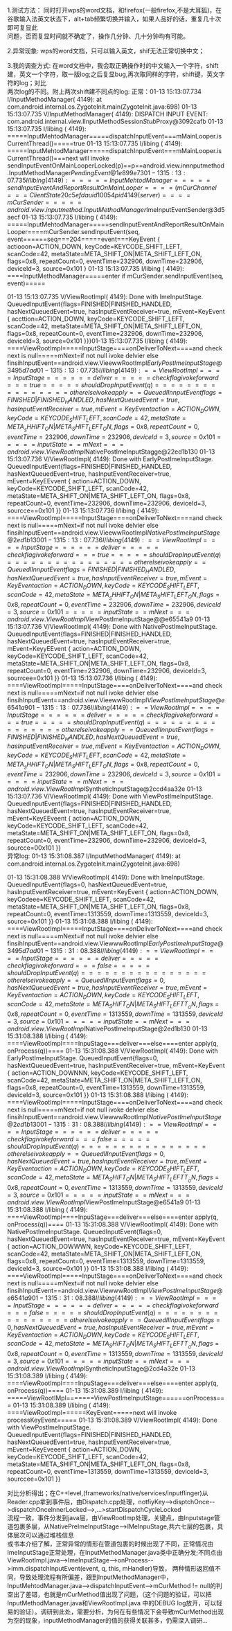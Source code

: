 1.测试方法：
  同时打开wps的word文档，和firefox(一般firefox,不是大耳狐)，在谷歌输入法英文状态下，alt+tab频繁切换并输入，如果人品好的话，重复几十次即可复显此  
  问题，否而复显时间就不确定了，操作几分钟、几十分钟均有可能。
  
2.异常现象:
  wps的word文档，只可以输入英文，shif无法正常切换中文；
  
3.我的调查方式:
  在word文档中，我会取正确操作时的中文输入一个字符，shift建，英文一个字符，取一版log;之后复显bug,再次取同样的字符，shift键，英文字符的log；对比  
  两次log的不同。附上两次shift建不同点的log:
  正常：01-13 15:13:07.734 I/InputMethodManager( 4149):         at com.android.internal.os.ZygoteInit.main(ZygoteInit.java:698)                                                                         01-13 15:13:07.735 V/InputMethodManager( 4149): DISPATCH INPUT EVENT: com.android.internal.view.IInputMethodSession$Stub$Proxy@3092cafb
01-13 15:13:07.735 I/libing  ( 4149): =====InputMehtodManager=====dispatchInputEvent===mMainLooper.isCurrentThread()=====true                                                                   01-13 15:13:07.735 I/libing  ( 4149): =====InputMehtodManager=====dispatchInputEvent===mMainLooper.isCurrentThread()===next will invoke sendInputEventOnMainLooperLocked(p)==p==android.view.innnputmethod.InputMethodManager$PendingEvent@1e899e73                                                                                                                                             01-13 15:13:07.735 I/libing  ( 4149): =====InputMehtodManager=====sendInputEventAndReportResultOnMainLooper====(mCurChannel===ClientState{20c5efda uid 10054 pid 4149} (server)====mCurSender=====android.view.inputmethod.InputMethodManager$ImeInputEventSender@3d5aecf                                                                                                                       01-13 15:13:07.735 I/libing  ( 4149): =====InputMehtodManager=====sendInputEventAndReportResultOnMainLooper====mCurSender.sendInputEvent(seq, event======seq===204=====event===KeyEvent { actiooon=ACTION_DOWN, keyCode=KEYCODE_SHIFT_LEFT, scanCode=42, metaState=META_SHIFT_ON|META_SHIFT_LEFT_ON, flags=0x8, repeatCount=0, eventTime=232906, downTime=232906, deviceId=3, source=0x101 }    01-13 15:13:07.735 I/libing  ( 4149): ====InputMethodManager=====enter if mCurSender.sendInputEvent(seq, event)=====














 01-13 15:13:07.735 V/ViewRootImpl( 4149): Done with ImeInputStage. QueuedInputEvent{flags=FINISHED|FINISHED_HANDLED, hasNextQueuedEvent=true, hasInputEventReceiver=true, mEvent=KeyEvent { accttion=ACTION_DOWN, keyCode=KEYCODE_SHIFT_LEFT, scanCode=42, metaState=META_SHIFT_ON|META_SHIFT_LEFT_ON, flags=0x8, repeatCount=0, eventTime=232906, downTime=232906, deviceId=3, source=0x101 }}}01-13 15:13:07.735 I/libing  ( 4149): ====ViewRootImpl=====InputStage====onDeliverToNext====and check next is null=====mNext=if not null ivoke delvier else finsihInputEvent==android.view.VieewwRootImpl$EarlyPostImeInputStage@3495d7ad                                                                                                                                                       01-13 15:13:07.735 I/libing  ( 4149): ==ViewRootImpl====InputStage======deliver=====check flag ivoke forward===true=====shouldDropInputEvent(q)================other else ivoke apply==QueuedIInnputEvent{flags=FINISHED|FINISHED_HANDLED, hasNextQueuedEvent=true, hasInputEventReceiver=true, mEvent=KeyEvent { action=ACTION_DOWN, keyCode=KEYCODE_SHIFT_LEFT, scanCode=42, metaState=META__SHHIFT_ON|META_SHIFT_LEFT_ON, flags=0x8, repeatCount=0, eventTime=232906, downTime=232906, deviceId=3, source=0x101 }}=====inputState==mNext===android.view.ViewRootImpl$NativePostImeInputStagge@22ed1b130                                                                                                                                                                                      01-13 15:13:07.736 V/ViewRootImpl( 4149): Done with EarlyPostImeInputStage. QueuedInputEvent{flags=FINISHED|FINISHED_HANDLED, hasNextQueuedEvent=true, hasInputEventReceiver=true, mEvent=KeyEEvvent { action=ACTION_DOWN, keyCode=KEYCODE_SHIFT_LEFT, scanCode=42, metaState=META_SHIFT_ON|META_SHIFT_LEFT_ON, flags=0x8, repeatCount=0, eventTime=232906, downTime=232906, deviceId=3, sourcce==0x101 }}                                                                                                                                                                                      01-13 15:13:07.736 I/libing  ( 4149): ====ViewRootImpl=====InputStage====onDeliverToNext====and check next is null=====mNext=if not null ivoke delvier else finsihInputEvent==android.view.VieewwRootImpl$NativePostImeInputStage@2ed1b130                                                                                                                                                      01-13 15:13:07.736 I/libing  ( 4149): ==ViewRootImpl====InputStage======deliver=====check flag ivoke forward===true=====shouldDropInputEvent(q)================other else ivoke apply==QueuedIInnputEvent{flags=FINISHED|FINISHED_HANDLED, hasNextQueuedEvent=true, hasInputEventReceiver=true, mEvent=KeyEvent { action=ACTION_DOWN, keyCode=KEYCODE_SHIFT_LEFT, scanCode=42, metaState=META__SHHIFT_ON|META_SHIFT_LEFT_ON, flags=0x8, repeatCount=0, eventTime=232906, downTime=232906, deviceId=3, source=0x101 }}=====inputState==mNext===android.view.ViewRootImpl$ViewPostImeInputStage@@e65541a9                                                                                                                                                                                         01-13 15:13:07.736 V/ViewRootImpl( 4149): Done with NativePostImeInputStage. QueuedInputEvent{flags=FINISHED|FINISHED_HANDLED, hasNextQueuedEvent=true, hasInputEventReceiver=true, mEvent=KeyyEEvent { action=ACTION_DOWN, keyCode=KEYCODE_SHIFT_LEFT, scanCode=42, metaState=META_SHIFT_ON|META_SHIFT_LEFT_ON, flags=0x8, repeatCount=0, eventTime=232906, downTime=232906, deviceId=3, sourrcee=0x101 }}                                                                                                                                                                                     01-13 15:13:07.736 I/libing  ( 4149): ====ViewRootImpl=====InputStage====onDeliverToNext====and check next is null=====mNext=if not null ivoke delvier else finsihInputEvent==android.view.VieewwRootImpl$ViewPostImeInputStage@e6541a9                                                                                                                                                         01-13 15:13:07.736 I/libing  ( 4149): ==ViewRootImpl====InputStage======deliver=====check flag ivoke forward===true=====shouldDropInputEvent(q)================other else ivoke apply==QueuedIInnputEvent{flags=FINISHED|FINISHED_HANDLED, hasNextQueuedEvent=true, hasInputEventReceiver=true, mEvent=KeyEvent { action=ACTION_DOWN, keyCode=KEYCODE_SHIFT_LEFT, scanCode=42, metaState=META__SHHIFT_ON|META_SHIFT_LEFT_ON, flags=0x8, repeatCount=0, eventTime=232906, downTime=232906, deviceId=3, source=0x101 }}=====inputState==mNext===android.view.ViewRootImpl$SyntheticInputStage@2ccd4aa32e                                                                                                                                                                                           01-13 15:13:07.736 V/ViewRootImpl( 4149): Done with ViewPostImeInputStage. QueuedInputEvent{flags=FINISHED|FINISHED_HANDLED, hasNextQueuedEvent=true, hasInputEventReceiver=true, mEvent=KeyEEveent { action=ACTION_DOWN, keyCode=KEYCODE_SHIFT_LEFT, scanCode=42, metaState=META_SHIFT_ON|META_SHIFT_LEFT_ON, flags=0x8, repeatCount=0, eventTime=232906, downTime=232906, deviceId=3, sourcce=00x101 }}  
 异常log:
 01-13 15:31:08.387 I/InputMethodManager( 4149):         at com.android.internal.os.ZygoteInit.main(ZygoteInit.java:698) 
 




01-13 15:31:08.388 V/ViewRootImpl( 4149): Done with ImeInputStage. QueuedInputEvent{flags=0, hasNextQueuedEvent=true, hasInputEventReceiver=true, mEvent=KeyEvent { action=ACTION_DOWN, keyCodeee=KEYCODE_SHIFT_LEFT, scanCode=42, metaState=META_SHIFT_ON|META_SHIFT_LEFT_ON, flags=0x8, repeatCount=0, eventTime=1313559, downTime=1313559, deviceId=3, source=0x101 }}                       01-13 15:31:08.388 I/libing  ( 4149): ====ViewRootImpl=====InputStage====onDeliverToNext====and check next is null=====mNext=if not null ivoke delvier else finsihInputEvent==android.view.ViewwwRootImpl$EarlyPostImeInputStage@3495d7ad                                                                                                                                                       01-13 15:31:08.388 I/libing  ( 4149): ==ViewRootImpl====InputStage======deliver=====check flag ivoke forward===false=====shouldDropInputEvent(q)================other else ivoke apply==QueuedIIInputEvent{flags=0, hasNextQueuedEvent=true, hasInputEventReceiver=true, mEvent=KeyEvent { action=ACTION_DOWN, keyCode=KEYCODE_SHIFT_LEFT, scanCode=42, metaState=META_SHIFT_ON|META_SHIFT_LEFTT__ON, flags=0x8, repeatCount=0, eventTime=1313559, downTime=1313559, deviceId=3, source=0x101 }}=====inputState==mNext===android.view.ViewRootImpl$NativePostImeInputStage@2ed1b130             01-13 15:31:08.388 I/libing  ( 4149): ====ViewRootImpl====InpuStage===deliver===else====enter apply(q, onProcess(q))====                                                                        01-13 15:31:08.388 V/ViewRootImpl( 4149): Done with EarlyPostImeInputStage. QueuedInputEvent{flags=0, hasNextQueuedEvent=true, hasInputEventReceiver=true, mEvent=KeyEvent { action=ACTION_DOWNNN, keyCode=KEYCODE_SHIFT_LEFT, scanCode=42, metaState=META_SHIFT_ON|META_SHIFT_LEFT_ON, flags=0x8, repeatCount=0, eventTime=1313559, downTime=1313559, deviceId=3, source=0x101 }}              01-13 15:31:08.388 I/libing  ( 4149): ====ViewRootImpl=====InputStage====onDeliverToNext====and check next is null=====mNext=if not null ivoke delvier else finsihInputEvent==android.view.ViewwwRootImpl$NativePostImeInputStage@2ed1b130                                                                                                                                                      01-13 15:31:08.388 I/libing  ( 4149): ==ViewRootImpl====InputStage======deliver=====check flag ivoke forward===false=====shouldDropInputEvent(q)================other else ivoke apply==QueuedIIInputEvent{flags=0, hasNextQueuedEvent=true, hasInputEventReceiver=true, mEvent=KeyEvent { action=ACTION_DOWN, keyCode=KEYCODE_SHIFT_LEFT, scanCode=42, metaState=META_SHIFT_ON|META_SHIFT_LEFTT__ON, flags=0x8, repeatCount=0, eventTime=1313559, downTime=1313559, deviceId=3, source=0x101 }}=====inputState==mNext===android.view.ViewRootImpl$ViewPostImeInputStage@e6541a9                01-13 15:31:08.388 I/libing  ( 4149): ====ViewRootImpl====InpuStage===deliver===else====enter apply(q, onProcess(q))====
01-13 15:31:08.388 V/ViewRootImpl( 4149): Done with NativePostImeInputStage. QueuedInputEvent{flags=0, hasNextQueuedEvent=true, hasInputEventReceiver=true, mEvent=KeyEvent { action=ACTION_DOWWWN, keyCode=KEYCODE_SHIFT_LEFT, scanCode=42, metaState=META_SHIFT_ON|META_SHIFT_LEFT_ON, flags=0x8, repeatCount=0, eventTime=1313559, downTime=1313559, deviceId=3, source=0x101 }}             01-13 15:31:08.388 I/libing  ( 4149): ====ViewRootImpl=====InputStage====onDeliverToNext====and check next is null=====mNext=if not null ivoke delvier else finsihInputEvent==android.view.ViewwwRootImpl$ViewPostImeInputStage@e6541a9                                                                                                                                                         01-13 15:31:08.388 I/libing  ( 4149): ==ViewRootImpl====InputStage======deliver=====check flag ivoke forward===false=====shouldDropInputEvent(q)================other else ivoke apply==QueuedIIInputEvent{flags=0, hasNextQueuedEvent=true, hasInputEventReceiver=true, mEvent=KeyEvent { action=ACTION_DOWN, keyCode=KEYCODE_SHIFT_LEFT, scanCode=42, metaState=META_SHIFT_ON|META_SHIFT_LEFTT__ON, flags=0x8, repeatCount=0, eventTime=1313559, downTime=1313559, deviceId=3, source=0x101 }}=====inputState==mNext===android.view.ViewRootImpl$SyntheticInputStage@2cd4a32e                 01-13 15:31:08.389 I/libing  ( 4149): ====ViewRootImpl====InpuStage===deliver===else====enter apply(q, onProcess(q))====                                                                        01-13 15:31:08.389 I/libing  ( 4149): =====ViewRootIMpl=======ViewPostImeInputStage======onProcess===                                                                                           01-13 15:31:08.389 I/libing  ( 4149): ====ViewRootImpl======KeyEvent=====next will invoke processKeyEvent=====                                                                                  01-13 15:31:08.389 V/ViewRootImpl( 4149): Done with ViewPostImeInputStage. QueuedInputEvent{flags=FINISHED|FINISHED_HANDLED, hasNextQueuedEvent=true, hasInputEventReceiver=true, mEvent=KeyEveeent { action=ACTION_DOWN, keyCode=KEYCODE_SHIFT_LEFT, scanCode=42, metaState=META_SHIFT_ON|META_SHIFT_LEFT_ON, flags=0x8, repeatCount=0, eventTime=1313559, downTime=1313559, deviceId=3, sourccee=0x101 }}  

 对比分析得出；在C++level,(frameworks/native/services/inputflinger)从Reader.cpp拿到事件后，由Dispatch.cpp处理，notfiyKey-->disptchOnce-->dispatchOnceInnerLocked-->,...>startDispatchCycleLocked  
 流程一致，事件分发到java层，由ViewRootImp处理，关键点，由Inputstage管道包裹多层，从NativePreImeInputStage-->IMeInpuStage,共六七层的包裹，具体层次可以通过堆栈信息  
 或书本介绍了解，正常异常的情形在管道包裹的时候出现了不同，正常情况由ImeInputStage正常处理，在InputMethodManager.java类中正确分发;不同点由ViewRootImpl.java-->ImeInputStage-->onProcess-->imm.dispatchInputEvent(event, q, this, mHandler)导致， 
 两种情形返回值不同，导致处理流程有所偏差，跟到InputMethodManager中，InputMehtodManager.java-->dispatchInputEvent-->mCurMethod != null的判空出了差错，也就是mCurMethod值出现了问题，（这个问题的验证，可以把InputMethodManager.java和ViewRootImpl.java
 中的DEBUG log放开，可以轻易的验证）。调研到此处，需要分析，为何在有些情况下会导致mCurMethod出现为空的现象，inputMethodManager的值的获得关联甚多，仍需深入调研…
